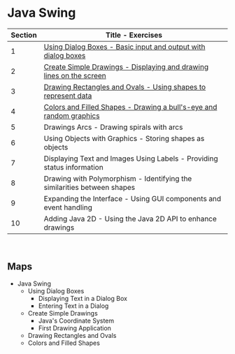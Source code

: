# **Java Swing**

| Section | Title - Exercises | 
| ------- | ----- |
| 1 | [Using Dialog Boxes - Basic input and output with dialog boxes](/code/markdown/java_swing/section01.md) |
| 2 | [Create Simple Drawings - Displaying and drawing lines on the screen](/code/markdown/java_swing/section02.md)|
| 3 | [Drawing Rectangles and Ovals - Using shapes to represent data](/code/markdown/java_swing/section03.md) |
| 4 | [Colors and Filled Shapes - Drawing a bull's-eye and random graphics](/code/markdown/java_swing/section04.md) |
| 5 | Drawings Arcs - Drawing spirals with arcs |
| 6 | Using Objects with Graphics - Storing shapes as objects |
| 7 | Displaying Text and Images Using Labels - Providing status information |
| 8 | Drawing with Polymorphism - Identifying the similarities between shapes |
| 9 | Expanding the Interface - Using GUI components and event handling |
| 10 | Adding Java 2D - Using the Java 2D API to enhance drawings |

<br>

## **Maps**
+ Java Swing
    + Using Dialog Boxes
        + Displaying Text in a Dialog Box
        + Entering Text in a Dialog
    + Create Simple Drawings
        + Java's Coordinate System
        + First Drawing Application
    + Drawing Rectangles and Ovals
    + Colors and Filled Shapes